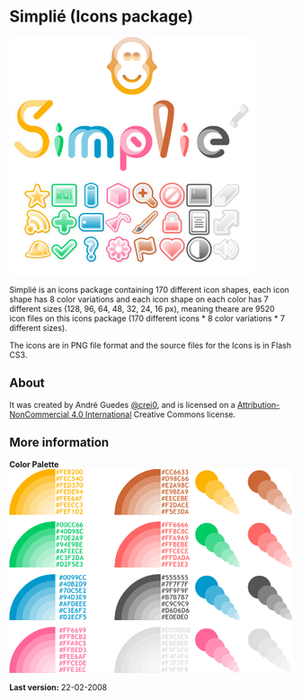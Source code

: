 # Simplié (Icons package)

![Simplié](https://github.com/crei0/simplie-icons/raw/master/splash.jpg)

Simplié is an icons package containing 170 different icon shapes, each icon shape has 8 color variations and each icon shape on each color  has 7 different sizes (128, 96, 64, 48, 32, 24, 16 px), meaning theare are 9520 icon files on this icons package (170 different icons * 8 color variations * 7 different sizes).

The icons are in PNG file format and the source files for the Icons is in Flash CS3.


## About

It was created by André Guedes [@crei0](https://github.com/crei0), and is licensed on a [Attribution-NonCommercial 4.0 International](http://creativecommons.org/licenses/by-nc/4.0/) Creative Commons license.

## More information

**Color Palette**
![Color Palette](https://github.com/crei0/simplie-icons/raw/master/color_palette.png)

**Last version:** 22-02-2008
